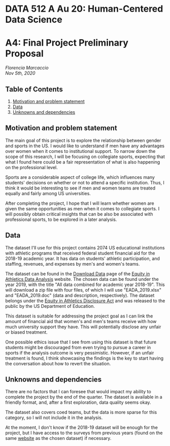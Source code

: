# DATA 512 A Au 20: Human-Centered Data Science
# A4: Final Project Preliminary Proposal
*Florencia Marcaccio*  
*Nov 5th, 2020*

## Table of Contents
1. [Motivation and problem statement](#motivation)
2. [Data](#data)
3. [Unknowns and dependencies](#unknowns)

## <a name="motivation"></a> Motivation and problem statement

The main goal of this project is to explore the relationship between gender and sports in the US.  I would like to understand if men have any advantages over women when it comes to institutional support. To narrow down the scope of this research, I will be focusing on collegiate sports, expecting that what I found here could be a fair representation of what is also happening on the professional level.  

Sports are a considerable aspect of college life, which influences many students' decisions on whether or not to attend a specific institution. Thus, I think it would be interesting to see if men and women teams are treated equally and fairly among US universities.  
  
After completing the project, I hope that I will learn whether women are given the same opportunities as men when it comes to collegiate sports. I will possibly obtain critical insights that can be also be associated with professional sports, to be explored in a later analysis.


## <a name="data"></a> Data

 
The dataset I'll use for this project contains 2074 US educational institutions with athletic programs that received federal student financial aid for the 2018-19 academic year. It has data on students' athletic participation, and staffing, revenues, and expenses by men's and women's teams.  
  
The dataset can be found in the [Download Data](https://ope.ed.gov/athletics/#/datafile/list) page of the [Equity in Athletics Data Analysis](https://ope.ed.gov/athletics/) website. The chosen data can be found under the year 2019, with the title "All data combined for academic year 2018-19". This will download a zip file with four files, of which I will use "EADA_2019.xlsx" and "EADA_2019.doc" (data and description, respectively). The dataset belongs under the [Equity in Athletics Disclosure Act](https://www2.ed.gov/finaid/prof/resources/athletics/eada.html) and was released to the public by the US Department of Education.  

This dataset is suitable for addressing the project goal as I can link the amount of financial aid that women's and men's teams receive with how much university support they have. This will potentially disclose any unfair or biased treatment.  

One possible ethics issue that I see from using this dataset is that future students might be discouraged from even trying to pursue a career in sports if the analysis outcome is very pessimistic. However, if an unfair treatment is found, I think showcasing the findings is the key to start having the conversation about how to revert the situation.


## <a name="unknowns"></a> Unknowns and dependencies

There are no factors that I can foresee that would impact my ability to complete the project by the end of the quarter. The dataset is available in a friendly format, and, after a first exploration, data quality seems okay.  

The dataset also covers coed teams, but the data is more sparse for this category, so I will not include it in the analysis.  

At the moment, I don't know if the 2018-19 dataset will be enough for the project, but I have access to the surveys from previous years (found on the same [website](https://ope.ed.gov/athletics/#/datafile/list) as the chosen dataset) if necessary.
